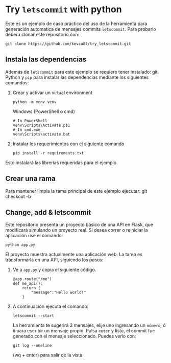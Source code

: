 # Try `letscommit` with python
Este es un ejemplo de caso práctico del uso de la herramienta para generación automatica de mensajes commits `letscommit`.
Para probarlo debera clonar este repositorio con:
```
git clone https://github.com/kevca87/try_letscommit.git
```

## Instala las dependencias
Además de `letscommit` para este ejemplo se requiere tener instalado: git, Python y `pip`  para instalar las dependencias mediante los siguientes comandos:
1. Crear y activar un virtual environment
    ```
    python -m venv venv
    ```
    Windows (PowerShell o cmd)
    ```
    # In PowerShell
    venv\Scripts\Activate.ps1
    # In cmd.exe
    venv\Scripts\activate.bat
    ```
2. Instalar los requerimientos con el siguiente comando
    ```
    pip install -r requirements.txt
    ```
Esto instalará las librerias requeridas para el ejemplo.

## Crear una rama
Para mantener limpia la rama principal de este ejemplo ejecutar:
git checkout -b <nombre-de-tu-rama>

## Change, add & letscommit
Este repositorio presenta un proyecto básico de una API en Flask, que modificará simulando un proyecto real.
Si desea correr o reiniciar la aplicación use el comando:
```
python app.py
```
El proyecto muestra actualmente una aplicación web. La tarea es transformarla en una API, siguiendo los pasos:
1. Ve a `app.py` y copia el siguiente código.
    ```
    @app.route("/me")
    def me_api():
        return {
            "message":"Hello world!"
        }
    ```
2. A continuación ejecuta el comando:
    ```
    letscommit --start
    ```
    La herramienta te sugerirá 3 mensajes, elije uno ingresando un `número`, ó `0` para escribir un mensaje propio.
    Pulsa `enter` y listo, el commit fue generado con el mensaje seleccionado.
    Puedes verlo con:
    ```
    git log --oneline
    ```
    (wq + enter) para salir de la vista.
    